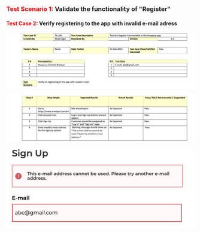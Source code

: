 ### <font color="red">Test Scenario 1:</font> Validate the functionality of "Register"

#### <font color="red">Test Case 2:</font> Verify registering to the app with invalid e-mail adress


![Sc4](/images/sc4.png)

![Sc5](/images/sc5.png)



![Sc5](/images/sc6.png)
